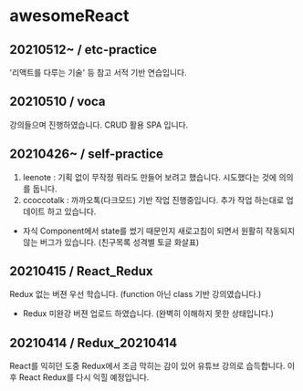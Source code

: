 # awesomeReact

## 20210512~ / etc-practice
'리액트를 다루는 기술' 등 참고 서적 기반 연습입니다.

## 20210510 / voca
강의들으며 진행하였습니다. CRUD 활용 SPA 입니다.

## 20210426~ / self-practice
01. leenote : 기획 없이 무작정 뭐라도 만들어 보려고 했습니다. 시도했다는 것에 의의를 둡니다.
02. ccoccotalk : 까까오톡(다크모드) 기반 작업 진행중입니다. 추가 작업 하는대로 업데이트 하고 있습니다.
  - 자식 Component에서 state를 썼기 때문인지 새로고침이 되면서 원활히 작동되지 않는 버그가 있습니다. (친구목록 성격별 토글 화살표)

## 20210415 / React_Redux
Redux 없는 버젼 우선 학습니다. (function 아닌 class 기반 강의였습니다.)
+ Redux 미완강 버젼 업로드 하였습니다. (완벽히 이해하지 못한 상태입니다.)

## 20210414 / Redux_20210414
React를 익히던 도중 Redux에서 조금 막히는 감이 있어 유튜브 강의로 습득합니다. 이후 React Redux를 다시 익힐 예정입니다.

